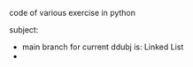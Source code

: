 code of various exercise in python


subject: 
 - main branch for current ddubj is: Linked List
 - 
